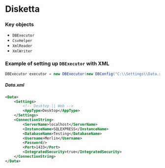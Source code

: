 # Disketta 

### Key objects

* `DBExecutor`
* `CsvHelper`
* `XmlReader`
* `XmlWriter`

### Example of setting up `DBExecutor` with XML

```java
DBExecutor executor = new DBExecutor(new DBConfig("C:\\Settings\\Data.xml"));
```

##### Data.xml
```XML
<Data>
	<Settings>
		<!-- Desktop || Web -->
		<AppType>Desktop</AppType>
	</Settings>
	<ConnectionString>
		<ServerName>localhost</ServerName>
		<InstanceName>SQLEXPRESS</InstanceName>
		<DatabaseName>Testing</DatabaseName>
		<Username>Merlin</Username>
		<Password/>
		<Port>1433</Port>
		<IntegratedSecurity>true</IntegratedSecurity>
	</ConnectionString>
</Data>
```